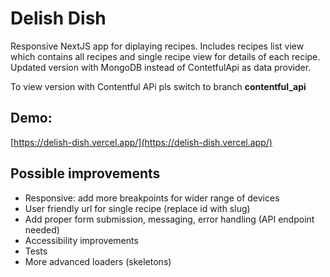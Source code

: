# Delish Dish
Responsive NextJS app for diplaying recipes. Includes recipes list view which contains all recipes and single recipe view for details of each recipe.
Updated version with MongoDB instead of ContetfulApi as data provider.

To view version with Contentful APi pls switch to branch **contentful_api**

## Demo: 
[https://delish-dish.vercel.app/](https://delish-dish.vercel.app/)

## Possible improvements
- Responsive: add more breakpoints for wider range of devices
- User friendly url for single recipe (replace id with slug)
- Add proper form submission, messaging, error handling (API endpoint needed)
- Accessibility improvements
- Tests
- More advanced loaders (skeletons)
